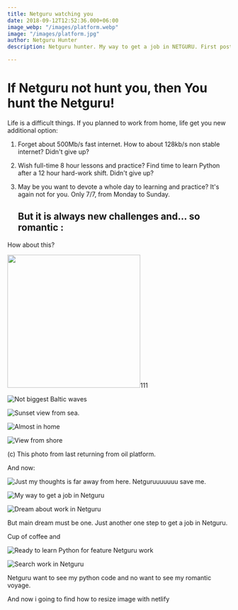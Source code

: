 ```yaml
---
title: Netguru watching you
date: 2018-09-12T12:52:36.000+06:00
image_webp: "/images/platform.webp"
image: "/images/platform.jpg"
author: Netguru Hunter
description: Netguru hunter. My way to get a job in NETGURU. First post.

---
```

# If Netguru not hunt you, then You hunt the Netguru!

Life is a difficult things. If you planned to work from home, life get you new additional option:

1. Forget about 500Mb/s fast internet. How to about 128kb/s non stable internet? Didn't give up?
2. Wish full-time 8 hour lessons and practice? Find time to learn Python after a 12 hour hard-work shift. Didn't give up?
3. May be you want to devote a whole day to learning and practice? It's again not for  you. Only 7/7, from Monday to Sunday.

   ## But it is always new challenges and... so romantic :

How about this?

<img src="/images/wave.webp" width="300px">111

![Not biggest Baltic waves](/images/wave.webp "Baltic Waves")

![Sunset view from sea.](/images/sunset_panorama.webp "Sunset")

![Almost in home](/images/sunset_wlad.webp "Sunset in port")

![View from shore](/images/wladyslawowo.webp "Twilight port")

(c) This photo from last returning from oil platform.

And now:

![Just my thoughts is far away from here. Netguruuuuuuu save me.](/images/basket.webp "Escape from reality")

![My way to get a job in Netguru](/images/simple-equipment.webp "Just simple equipment for non-Netguru work")

![Dream about work in Netguru](/images/tanker.jpg "Dream about work in Netguru")

But main dream must be one.
Just another one step to get a job in Netguru.

Cup of coffee and

![Ready to learn Python for feature Netguru work](/images/uptodate.webp "System up to date for netguru hunter")

![Search work in Netguru](/images/pycharm.webp "Work for Netguru portfolio with Pycharm")

Netguru want to see my python code and no want to see my romantic voyage.

And now i going to find how to resize image with netlify